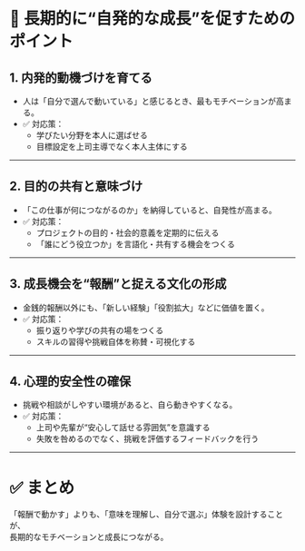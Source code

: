# 🚀 長期的に“自発的な成長”を促すためのポイント

## 1. 内発的動機づけを育てる
- 人は「自分で選んで動いている」と感じるとき、最もモチベーションが高まる。
- ✅ 対応策：
  - 学びたい分野を本人に選ばせる
  - 目標設定を上司主導でなく本人主体にする

---

## 2. 目的の共有と意味づけ
- 「この仕事が何につながるのか」を納得していると、自発性が高まる。
- ✅ 対応策：
  - プロジェクトの目的・社会的意義を定期的に伝える
  - 「誰にどう役立つか」を言語化・共有する機会をつくる

---

## 3. 成長機会を“報酬”と捉える文化の形成
- 金銭的報酬以外にも、「新しい経験」「役割拡大」などに価値を置く。
- ✅ 対応策：
  - 振り返りや学びの共有の場をつくる
  - スキルの習得や挑戦自体を称賛・可視化する

---

## 4. 心理的安全性の確保
- 挑戦や相談がしやすい環境があると、自ら動きやすくなる。
- ✅ 対応策：
  - 上司や先輩が“安心して話せる雰囲気”を意識する
  - 失敗を咎めるのでなく、挑戦を評価するフィードバックを行う

---

# ✅ まとめ
「報酬で動かす」よりも、「意味を理解し、自分で選ぶ」体験を設計することが、  
長期的なモチベーションと成長につながる。
